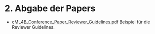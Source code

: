 # 2. Abgabe der Papers #

- [cML4B_Conference_Paper_Reviewer_Guidelines.pdf](<ML4B_Conference_Paper_Reviewer_Guidelines.pdf>) Beispiel für die Reviewer Guidelines.